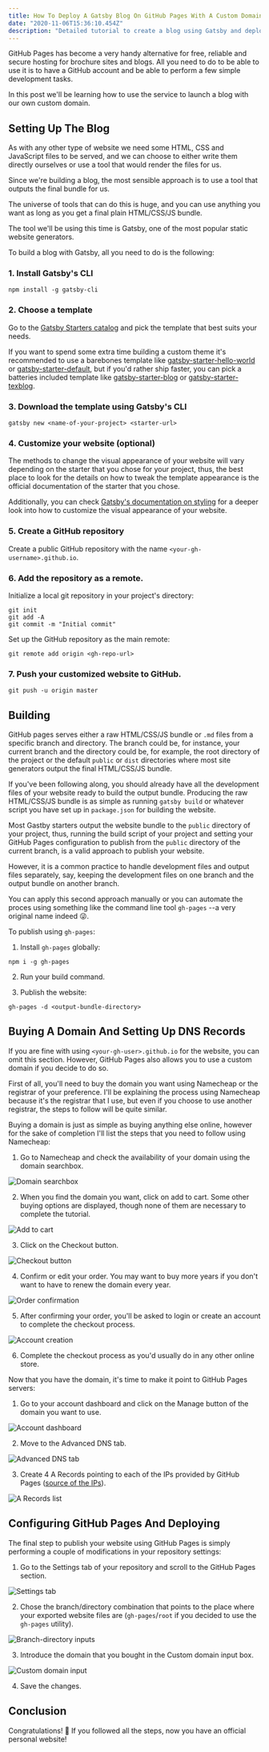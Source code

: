 ```yaml
---
title: How To Deploy A Gatsby Blog On GitHub Pages With A Custom Domain
date: "2020-11-06T15:36:10.454Z"
description: "Detailed tutorial to create a blog using Gatsby and deploy it using GitHub Pages wiht a custom domain."
---
```


GitHub Pages has become a very handy alternative for free, reliable and secure hosting for brochure sites and blogs. All you need to do to be able to use it is to have a GitHub account and be able to perform a few simple development tasks.

In this post we'll be learning how to use the service to launch a blog with our own custom domain.

## Setting Up The Blog

As with any other type of website we need some HTML, CSS and JavaScript files to be served, and we can choose to either write them directly ourselves or use a tool that would render the files for us.

Since we're building a blog, the most sensible approach is to use a tool that outputs the final bundle for us.

The universe of tools that can do this is huge, and you can use anything you want as long as you get a final plain HTML/CSS/JS
bundle.

The tool we'll be using this time is Gatsby, one of the most popular static website generators.

To build a blog with Gatsby, all you need to do is the following:

### 1. Install Gatsby's CLI
```
npm install -g gatsby-cli
```

### 2. Choose a template

Go to the [Gatsby Starters catalog](https://www.gatsbyjs.com/starters/) and pick the template that best suits your needs.

If you want to spend some extra time building a custom theme it's recommended to use a barebones template like [gatsby-starter-hello-world](https://www.gatsbyjs.com/starters/gatsbyjs/gatsby-starter-hello-world) or [gatsby-starter-default](https://www.gatsbyjs.com/starters/gatsbyjs/gatsby-starter-default), but if you'd rather ship faster, you can pick a batteries included template like [gatsby-starter-blog](https://www.gatsbyjs.com/starters/gatsbyjs/gatsby-starter-blog) or [gatsby-starter-texblog](https://www.gatsbyjs.com/starters/aaaakshat/gatsby-starter-texblog).

### 3. Download the template using Gatsby's CLI
```
gatsby new <name-of-your-project> <starter-url>
```

### 4. Customize your website (optional)

The methods to change the visual appearance of your website will vary depending on the starter that you chose for your project, thus, the best place to look for the details on how to tweak the template appearance is the official documentation of the starter that you chose.

Additionally, you can check [Gatsby's documentation on styling](https://www.gatsbyjs.com/docs/styling/) for a deeper look into how to customize the visual appearance of your website.

### 5. Create a GitHub repository

Create a public GitHub repository with the name `<your-gh-username>.github.io`.

### 6. Add the repository as a remote.

Initialize a local git repository in your project's directory:
```
git init
git add -A
git commit -m "Initial commit"
```

Set up the GitHub repository as the main remote:
```
git remote add origin <gh-repo-url>
```

### 7. Push your customized website to GitHub.
```
git push -u origin master
```

## Building

GitHub pages serves either a raw HTML/CSS/JS bundle or `.md` files from a specific branch and directory. The branch could be, for instance, your current branch and the directory could be, for example, the root directory of the project or the default `public` or `dist` directories where most site generators output the final HTML/CSS/JS bundle.

If you've been following along, you should already have all the development files of your website ready to build the output bundle. Producing the raw HTML/CSS/JS bundle is as simple as running `gatsby build` or whatever script you have set up in `package.json` for building the website.

Most Gastby starters output the website bundle to the `public` directory of your project, thus, running the build script of your project and setting your GitHub Pages configuration to publish from the `public` directory of the current branch, is a valid approach to publish your website.

However, it is a common practice to handle development files and output files separately, say, keeping the development files on one branch and the output bundle on another branch.

You can apply this second approach manually or you can automate the proces using something like the command line tool `gh-pages` --a very original name indeed 😜.

To publish using `gh-pages`:

1. Install `gh-pages` globally:
```
npm i -g gh-pages
```

2. Run your build command.

3. Publish the website:
```
gh-pages -d <output-bundle-directory>
```

## Buying A Domain And Setting Up DNS Records

If you are fine with using `<your-gh-user>.github.io` for the website, you can omit this section. However, GitHub Pages also allows you to use a custom domain if you decide to do so.

First of all, you'll need to buy the domain you want using Namecheap or the registrar of your preference. I'll be explaining the process using Namecheap because it's the registrar that I use, but even if you choose to use another registrar, the steps to follow will be quite similar.

Buying a domain is just as simple as buying anything else online, however for the sake of completion I'll list the steps that you need to follow using Namecheap:

1. Go to Namecheap and check the availability of your domain using the domain searchbox.

![Domain searchbox](./buying-domain-1.png)

2. When you find the domain you want, click on add to cart. Some other buying options are displayed, though none of them are necessary to complete the tutorial.

![Add to cart](./buying-domain-2.png)

3. Click on the Checkout button.

![Checkout button](./buying-domain-3.png)

4. Confirm or edit your order. You may want to buy more years if you don't want to have to renew the domain every year.

![Order confirmation](./buying-domain-4.png)

5. After confirming your order, you'll be asked to login or create an account to complete the checkout process.

![Account creation](./buying-domain-5.png)

6. Complete the checkout process as you'd usually do in any other online store.

Now that you have the domain, it's time to make it point to GitHub Pages servers:
1. Go to your account dashboard and click on the Manage button of the domain you want to use.

![Account dashboard](./dns-config-1.png)

2. Move to the Advanced DNS tab.

![Advanced DNS tab](./dns-config-2.png)

3. Create 4 A Records pointing to each of the IPs provided by GitHub Pages ([source of the IPs](https://docs.github.com/en/free-pro-team@latest/github/working-with-github-pages/managing-a-custom-domain-for-your-github-pages-site#configuring-an-apex-domain)).

![A Records list](./dns-config-3.png)


## Configuring GitHub Pages And Deploying

The final step to publish your website using GitHub Pages is simply performing a couple of modifications in your repository settings:
1. Go to the Settings tab of your repository and scroll to the GitHub Pages section.

![Settings tab](./gh-pages-config-1.png)

2. Chose the branch/directory combination that points to the place where your exported website files are (`gh-pages`/`root` if you decided to use the `gh-pages` utility).

![Branch-directory inputs](./gh-pages-config-2.png)

3. Introduce the domain that you bought in the Custom domain input box.

![Custom domain input](./gh-pages-config-3.png)

4. Save the changes.

## Conclusion

Congratulations! 🎉  If you followed all the steps, now you have an official personal website!
